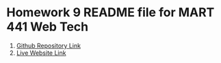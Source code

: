 # Homework 9 README file for MART 441 Web Tech

1. [Github Repository Link](https://github.com/beaugoldberg/MART441-WebTechnologies)
2. [Live Website Link](https://beaugoldberg.github.io/MART441-WebTechnologies/HW-9/index.html)


    
